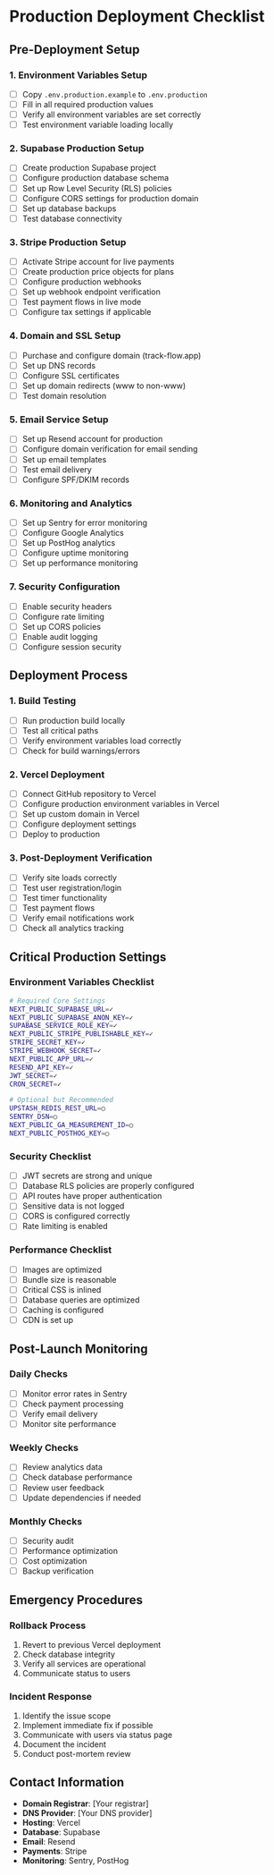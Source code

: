 # Production Deployment Checklist

## Pre-Deployment Setup

### 1. Environment Variables Setup
- [ ] Copy `.env.production.example` to `.env.production`
- [ ] Fill in all required production values
- [ ] Verify all environment variables are set correctly
- [ ] Test environment variable loading locally

### 2. Supabase Production Setup
- [ ] Create production Supabase project
- [ ] Configure production database schema
- [ ] Set up Row Level Security (RLS) policies
- [ ] Configure CORS settings for production domain
- [ ] Set up database backups
- [ ] Test database connectivity

### 3. Stripe Production Setup
- [ ] Activate Stripe account for live payments
- [ ] Create production price objects for plans
- [ ] Configure production webhooks
- [ ] Set up webhook endpoint verification
- [ ] Test payment flows in live mode
- [ ] Configure tax settings if applicable

### 4. Domain and SSL Setup
- [ ] Purchase and configure domain (track-flow.app)
- [ ] Set up DNS records
- [ ] Configure SSL certificates
- [ ] Set up domain redirects (www to non-www)
- [ ] Test domain resolution

### 5. Email Service Setup
- [ ] Set up Resend account for production
- [ ] Configure domain verification for email sending
- [ ] Set up email templates
- [ ] Test email delivery
- [ ] Configure SPF/DKIM records

### 6. Monitoring and Analytics
- [ ] Set up Sentry for error monitoring
- [ ] Configure Google Analytics
- [ ] Set up PostHog analytics
- [ ] Configure uptime monitoring
- [ ] Set up performance monitoring

### 7. Security Configuration
- [ ] Enable security headers
- [ ] Configure rate limiting
- [ ] Set up CORS policies
- [ ] Enable audit logging
- [ ] Configure session security

## Deployment Process

### 1. Build Testing
- [ ] Run production build locally
- [ ] Test all critical paths
- [ ] Verify environment variables load correctly
- [ ] Check for build warnings/errors

### 2. Vercel Deployment
- [ ] Connect GitHub repository to Vercel
- [ ] Configure production environment variables in Vercel
- [ ] Set up custom domain in Vercel
- [ ] Configure deployment settings
- [ ] Deploy to production

### 3. Post-Deployment Verification
- [ ] Verify site loads correctly
- [ ] Test user registration/login
- [ ] Test timer functionality
- [ ] Test payment flows
- [ ] Verify email notifications work
- [ ] Check all analytics tracking

## Critical Production Settings

### Environment Variables Checklist
```bash
# Required Core Settings
NEXT_PUBLIC_SUPABASE_URL=✓
NEXT_PUBLIC_SUPABASE_ANON_KEY=✓
SUPABASE_SERVICE_ROLE_KEY=✓
NEXT_PUBLIC_STRIPE_PUBLISHABLE_KEY=✓
STRIPE_SECRET_KEY=✓
STRIPE_WEBHOOK_SECRET=✓
NEXT_PUBLIC_APP_URL=✓
RESEND_API_KEY=✓
JWT_SECRET=✓
CRON_SECRET=✓

# Optional but Recommended
UPSTASH_REDIS_REST_URL=○
SENTRY_DSN=○
NEXT_PUBLIC_GA_MEASUREMENT_ID=○
NEXT_PUBLIC_POSTHOG_KEY=○
```

### Security Checklist
- [ ] JWT secrets are strong and unique
- [ ] Database RLS policies are properly configured
- [ ] API routes have proper authentication
- [ ] Sensitive data is not logged
- [ ] CORS is configured correctly
- [ ] Rate limiting is enabled

### Performance Checklist
- [ ] Images are optimized
- [ ] Bundle size is reasonable
- [ ] Critical CSS is inlined
- [ ] Database queries are optimized
- [ ] Caching is configured
- [ ] CDN is set up

## Post-Launch Monitoring

### Daily Checks
- [ ] Monitor error rates in Sentry
- [ ] Check payment processing
- [ ] Verify email delivery
- [ ] Monitor site performance

### Weekly Checks
- [ ] Review analytics data
- [ ] Check database performance
- [ ] Review user feedback
- [ ] Update dependencies if needed

### Monthly Checks
- [ ] Security audit
- [ ] Performance optimization
- [ ] Cost optimization
- [ ] Backup verification

## Emergency Procedures

### Rollback Process
1. Revert to previous Vercel deployment
2. Check database integrity
3. Verify all services are operational
4. Communicate status to users

### Incident Response
1. Identify the issue scope
2. Implement immediate fix if possible
3. Communicate with users via status page
4. Document the incident
5. Conduct post-mortem review

## Contact Information

- **Domain Registrar**: [Your registrar]
- **DNS Provider**: [Your DNS provider]
- **Hosting**: Vercel
- **Database**: Supabase
- **Email**: Resend
- **Payments**: Stripe
- **Monitoring**: Sentry, PostHog